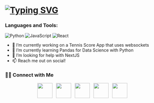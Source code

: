 # [![Typing SVG](https://readme-typing-svg.demolab.com?font=Fira+Code&pause=1000&color=ffffff&width=720&lines=Hi%2C+I'm+Nick+👽)](https://git.io/typing-svg)
 ### Languages and Tools:
![Python](https://img.shields.io/badge/python-%2320232a?style=for-the-badge&logo=python&logoColor=%2361DAFB)
![JavaScript](https://img.shields.io/badge/javascript-%2320232a.svg?style=for-the-badge&logo=javascript&logoColor=%2361DAFB)
![React](https://img.shields.io/badge/react-%2320232a.svg?style=for-the-badge&logo=react&logoColor=%2361DAFB)

- 🔭 I’m currently working on a Tennis Score App that uses websockets
- 🌱 I’m currently learning Pandas for Data Science with Python
- 🤔 I’m looking for help with NextJS
- 📫 Reach me out on social!

<h3> 🤝🏻 Connect with Me </h3>

<p align="center">
&nbsp; <a href="https://twitter.com/nixoletas" target="_blank" rel="noopener noreferrer"><img src="https://img.icons8.com/plasticine/100/000000/twitter.png" width="50" /></a>  
&nbsp; <a href="https://www.instagram.com/nixoletas/" target="_blank" rel="noopener noreferrer"><img src="https://img.icons8.com/plasticine/100/000000/instagram-new.png" width="50" /></a>  
&nbsp; <a href="https://www.linkedin.com/in/nixoletas/" target="_blank" rel="noopener noreferrer"><img src="https://img.icons8.com/plasticine/100/000000/linkedin.png" width="50" /></a>
&nbsp; <a href="https://www.youtube.com/nixoletas/" target="_blank" rel="noopener noreferrer"><img src="https://img.icons8.com/plasticine/100/000000/youtube.png" width="50" /></a>
&nbsp; <a href="https://www.soundcloud.com/nixoletas/" target="_blank" rel="noopener noreferrer"><img src="https://img.icons8.com/plasticine/100/000000/soundcloud.png" width="50" /></a>
</p>
